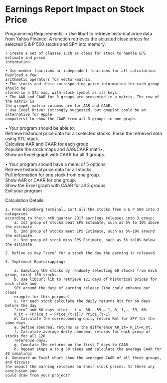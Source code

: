 # Earnings Report Impact on Stock Price

Programming Requirements:
	• Use liburl to retrieve historical price data from Yahoo Finance: A function retrieves
	the adjusted close prices for selected S & P 500 stocks and SPY into memory.
	
	• Create a set of classes such as class for stock to handle EPS estimate and price
	information.
	
	• Use member functions or independent functions for all calculation. Overload a few
	arithmetic operators for vector/matrix.
	• The stocks and their corresponding price information for each group should be
	stored in a STL map, with stock symbol as its keys.
	• The AAR and CAAR for 3 groups are presented in a matrix. The row of the matrix is
	the group#, matrix columns are for AAR and CAAR.
	• Use Excel Driver (strongly suggested, but gnuplot could be an alternative for Apple
	computers) to show the CAAR from all 3 groups in one graph.

• Your program should be able to:  
	Retrieve historical price data for all selected stocks. Parse the retrieved data
	using STL stack.  
	Calculate AAR and CAAR for each group  
	Populate the stock maps and AAR/CAAR matrix.  
	Show an Excel graph with CAAR for all 3 groups.  
	
• Your program should have a menu of 5 options:  
	Retrieve historical price data for all stocks.  
	Pull information for one stock from one group.  
	Show AAR or CAAR for one group.  
	Show the Excel graph with CAAR for all 3 groups.  
	Exit your program  
	
Calculation Details:  

	1. From Bloomberg terminal, sort all the stocks from S & P 500 into 3 categories
	according to their 4th quarter 2017 earnings releases into 3 group:
		a. 1st group of stocks beat EPS Estimate, such as 5% to 10% above the estimate.  
		b. 2nd group of stocks meet EPS Estimate, such as 5%-10% around the estimate.  
		c. 3rd group of stock miss EPS Estimate, such as 5% to10% below the estimate.  
		
	2. Define as day “zero” for a stock the day the earning is released.
	
	3. Implement Bootstrapping:
	
		a. Sampling the stocks by randomly selecting 60 stocks from each group, total 180 stocks.  
		b. Use libcurl lib to retrieve 121 days of historical prices for each stock and
		SPY around the date of earning release (You could enhance our class
		example for this purpose).  
		c. For each stock calculate the daily returns Rit for 60 days before the day 
		“zero” and 60 days after : t = -60, -59,…-1, 0, 1,…, 59, 60:
		R_it = (Price_t – Price_{t-1})/ Price_{t-1}
		d. Calculate the corresponding daily return Rmt for SPY for the same days.  
		e. Define abnormal returns as the difference AR_it= R_it–R_mt.  
		f. Calculate average daily abnormal returns for each group of stocks for all 120
		reference days.  
		g. Cumulate the returns on the first T days to CAAR.  
		h. Repeat steps a to g 30 times and calculate the average CAAR for 30 samplings  
	4. Generate an Excel chart show the averaged CAAR of all three groups, and discuss
	the impact the earning releases on their stock prices. Is there any conclusion you
	could draw from your project?
